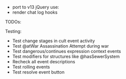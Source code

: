 * port to v13
jQuery use:
* render chat log hooks

TODOs:

Testing:
* Test change stages in cult event activity
* Test @atWar Assassination Attempt during war
* Test dangerous/continues expression context events
* Test modifiers for structures like @hasSewerSystem
* Recheck all event descriptions
* Test rolling events
* Test resolve event button

